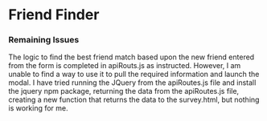 # Friend Finder

### Remaining Issues
The logic to find the best friend match based upon the new friend entered from the form is completed in apiRouts.js as instructed.  However, I am unable to find a way to use it to pull the required information and launch the modal.  I have tried running the JQuery from the apiRoutes.js file and install the jquery npm package, returning the data from the apiRoutes.js file, creating a new function that returns the data to the survey.html, but nothing is working for me.
